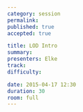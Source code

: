 ```yaml
---
category: session
permalink:
published: true
accepted: true

title: LOD Intro
summary:
presenters: Elke
track:
difficulty:

date: 2015-04-17 12:30
duration: 30
room: full
---
```


<!-- This is an empty session so it doesn't need visible content -->
